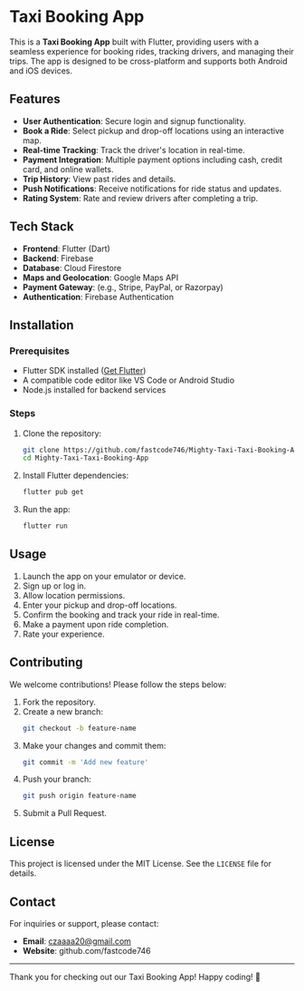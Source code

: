 # Taxi Booking App

This is a **Taxi Booking App** built with Flutter, providing users with a seamless experience for booking rides, tracking drivers, and managing their trips. The app is designed to be cross-platform and supports both Android and iOS devices.

## Features

- **User Authentication**: Secure login and signup functionality.
- **Book a Ride**: Select pickup and drop-off locations using an interactive map.
- **Real-time Tracking**: Track the driver's location in real-time.
- **Payment Integration**: Multiple payment options including cash, credit card, and online wallets.
- **Trip History**: View past rides and details.
- **Push Notifications**: Receive notifications for ride status and updates.
- **Rating System**: Rate and review drivers after completing a trip.

## Tech Stack

- **Frontend**: Flutter (Dart)
- **Backend**: Firebase
- **Database**: Cloud Firestore
- **Maps and Geolocation**: Google Maps API
- **Payment Gateway**: (e.g., Stripe, PayPal, or Razorpay)
- **Authentication**: Firebase Authentication 

## Installation

### Prerequisites
- Flutter SDK installed ([Get Flutter](https://flutter.dev/docs/get-started/install))
- A compatible code editor like VS Code or Android Studio
- Node.js installed for backend services

### Steps
1. Clone the repository:
   ```bash
   git clone https://github.com/fastcode746/Mighty-Taxi-Taxi-Booking-App.git
   cd Mighty-Taxi-Taxi-Booking-App
   ```
2. Install Flutter dependencies:
   ```bash
   flutter pub get
   ```
3. Run the app:
   ```bash
   flutter run
   ```

## Usage

1. Launch the app on your emulator or device.
2. Sign up or log in.
3. Allow location permissions.
4. Enter your pickup and drop-off locations.
5. Confirm the booking and track your ride in real-time.
6. Make a payment upon ride completion.
7. Rate your experience.

## Contributing

We welcome contributions! Please follow the steps below:

1. Fork the repository.
2. Create a new branch:
   ```bash
   git checkout -b feature-name
   ```
3. Make your changes and commit them:
   ```bash
   git commit -m 'Add new feature'
   ```
4. Push your branch:
   ```bash
   git push origin feature-name
   ```
5. Submit a Pull Request.

## License

This project is licensed under the MIT License. See the `LICENSE` file for details.

## Contact

For inquiries or support, please contact:

- **Email**: czaaaa20@gmail.com
- **Website**: github.com/fastcode746

---

Thank you for checking out our Taxi Booking App! Happy coding! 🚕


